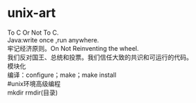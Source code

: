 # unix-art
To C Or Not To C.</br>
Java:write once ,run anywhere.</br>
牢记经济原则。On Not Reinventing the wheel.</br>
我们反对国王、总统和投票。我们信任大致的共识和可运行的代码。</br>
模块化</br>
编译：configure；make；make install</br>
#unix环境高级编程</br>
mkdir rmdir(目录)</br>
